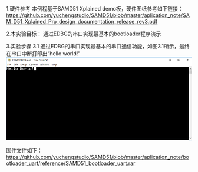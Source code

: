 
1.硬件参考
本例程基于SAMD51 Xplained demo板，硬件图纸参考如下链接：
https://github.com/yuchengstudio/SAMD51/blob/master/aplication_note/SAM_D51_Xplained_Pro_design_documentation_release_rev3.pdf

2.本实验目标：
通过EDBG的串口实现最基本的bootloader程序演示


3.实验步骤
3.1 通过EDBG的串口实现最基本的串口通信功能，如图3.1所示，最终在串口中断打印出“hello world!”
![image](https://github.com/yuchengstudio/SAMD51/blob/master/aplication_note/bootloader_uart/reference/bootloader_application%20%20005.png)

固件文件如下：
https://github.com/yuchengstudio/SAMD51/blob/master/aplication_note/bootloader_uart/reference/SAMD51_bootloader_uart.rar
